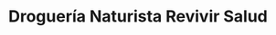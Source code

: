 ---
title: "Droguería Naturista Revivir Salud"
url: /san-gil/drogueria-naturista-revivir-salud/
shop: Nahrungsergänzung
---